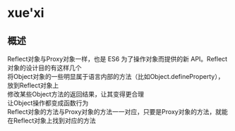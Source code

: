 xue'xi
===

概述
---

Reflect对象与Proxy对象一样，也是 ES6 为了操作对象而提供的新 API。Reflect对象的设计目的有这样几个  
将Object对象的一些明显属于语言内部的方法（比如Object.defineProperty），放到Reflect对象上  
修改某些Object方法的返回结果，让其变得更合理   
让Object操作都变成函数行为  
Reflect对象的方法与Proxy对象的方法一一对应，只要是Proxy对象的方法，就能在Reflect对象上找到对应的方法  

